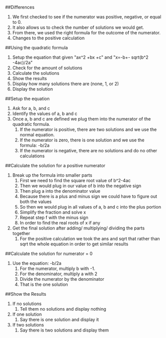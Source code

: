##Differences
1. We first checked to see if the numerator was positive, negative, or equal to 0.
2. It also allows us to check the number of solutions we would get.
3. From there, we used the right formula for the outcome of the numerator.
4. Changes to the positive calculation

##Using the quadratic formula
1. Setup the equation that given "ax^2 +bx +c" and "x=-b+- sqrt(b^2 -4ac)/2a"
2. Check for the amount of solutions
3. Calculate the solutions
4. Show the results
5. Display how many solutions there are (none, 1, or 2)
6. Display the solution

##Setup the equation
1. Ask for a, b, and c
2. Identify the values of a, b and c 
3. Once a, b and c are defined we plug them into the numerator of the quadratic formula.
    1. If the numerator is positive, there are two solutions and we use the normal equation.
    2. If the numerator is zero, there is one solution and we use the formula: -b/2a
    3. If the numerator is negative, there are no solutions and do no other calculations

##Calculate the solution for a positive numerator
1. Break up the formula into smaller parts
    1. First we need to find the square root value of b^2-4ac 
    2. Then we would plug in our value of b into the negative sign 
    3. Then plug a into the denominator value  
    4. Because there is a plus and minus sign we could have to figure out both the values 
    5. So then we would plug in all values of a, b and c into the plus portion
    6. Simplify the fraction and solve x
    7. Repeat step f with the minus sign 
    8. In order to find the real roots of x if any   
2. Get the final solution after adding/ multiplying/ dividing the parts together
    1. For the positive calculation we took the ans and sqrt that rather than sqrt the whole equation in order to get similar results 

##Calculate the solution for numerator = 0
1. Use the equation: -b/2a
    1. For the numerator, multiply b with -1.
    2. For the denominator, multiply a with 2
    3. Divide the numerator by the denominator
    4. That is the one solution


##Show the Results
1. If no solutions
    1. Tell them no solutions and display nothing
2. If one solution
    1. Say there is one solution and display it
3. If two solutions
    1. Say there is two solutions and display them